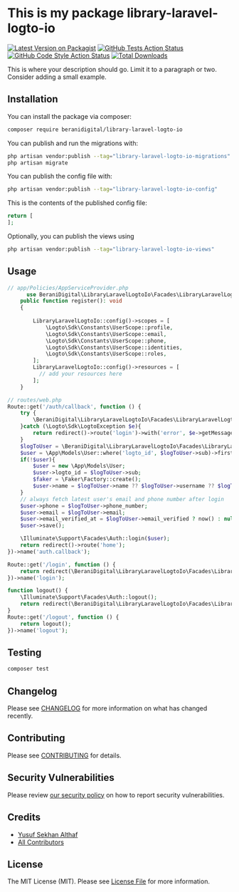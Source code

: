 # This is my package library-laravel-logto-io

[![Latest Version on Packagist](https://img.shields.io/packagist/v/beranidigital/library-laravel-logto-io.svg?style=flat-square)](https://packagist.org/packages/beranidigital/library-laravel-logto-io)
[![GitHub Tests Action Status](https://img.shields.io/github/actions/workflow/status/beranidigital/library-laravel-logto-io/run-tests.yml?branch=main&label=tests&style=flat-square)](https://github.com/beranidigital/library-laravel-logto-io/actions?query=workflow%3Arun-tests+branch%3Amain)
[![GitHub Code Style Action Status](https://img.shields.io/github/actions/workflow/status/beranidigital/library-laravel-logto-io/fix-php-code-style-issues.yml?branch=main&label=code%20style&style=flat-square)](https://github.com/beranidigital/library-laravel-logto-io/actions?query=workflow%3A"Fix+PHP+code+style+issues"+branch%3Amain)
[![Total Downloads](https://img.shields.io/packagist/dt/beranidigital/library-laravel-logto-io.svg?style=flat-square)](https://packagist.org/packages/beranidigital/library-laravel-logto-io)

This is where your description should go. Limit it to a paragraph or two. Consider adding a small example.

## Installation

You can install the package via composer:

```bash
composer require beranidigital/library-laravel-logto-io
```

You can publish and run the migrations with:

```bash
php artisan vendor:publish --tag="library-laravel-logto-io-migrations"
php artisan migrate
```

You can publish the config file with:

```bash
php artisan vendor:publish --tag="library-laravel-logto-io-config"
```

This is the contents of the published config file:

```php
return [
];
```

Optionally, you can publish the views using

```bash
php artisan vendor:publish --tag="library-laravel-logto-io-views"
```

## Usage

```php
// app/Policies/AppServiceProvider.php
      use BeraniDigital\LibraryLaravelLogtoIo\Facades\LibraryLaravelLogtoIo;
    public function register(): void
    {
        
        LibraryLaravelLogtoIo::config()->scopes = [
            \Logto\Sdk\Constants\UserScope::profile,
            \Logto\Sdk\Constants\UserScope::email,
            \Logto\Sdk\Constants\UserScope::phone,
            \Logto\Sdk\Constants\UserScope::identities,
            \Logto\Sdk\Constants\UserScope::roles,
        ];
        LibraryLaravelLogtoIo::config()->resources = [
          // add your resources here
        ];
    }
```

```php
// routes/web.php
Route::get('/auth/callback', function () {
    try {
        \BeraniDigital\LibraryLaravelLogtoIo\Facades\LibraryLaravelLogtoIo::handleSignInCallback();
    }catch (\Logto\Sdk\LogtoException $e){
        return redirect()->route('login')->with('error', $e->getMessage());
    }
    $logToUser = \BeraniDigital\LibraryLaravelLogtoIo\Facades\LibraryLaravelLogtoIo::fetchUserInfo();
    $user = \App\Models\User::where('logto_id', $logToUser->sub)->first();
    if(!$user){
        $user = new \App\Models\User;
        $user->logto_id = $logToUser->sub;
        $faker = \Faker\Factory::create();
        $user->name = $logToUser->name ?? $logToUser->username ?? $logToUser->email ?? $faker->numerify('User ####');
    }
    // always fetch latest user's email and phone number after login
    $user->phone = $logToUser->phone_number;
    $user->email = $logToUser->email;
    $user->email_verified_at = $logToUser->email_verified ? now() : null;
    $user->save();

    \Illuminate\Support\Facades\Auth::login($user);
    return redirect()->route('home');
})->name('auth.callback');

Route::get('/login', function () {
    return redirect(\BeraniDigital\LibraryLaravelLogtoIo\Facades\LibraryLaravelLogtoIo::signIn(route('auth.callback')));
})->name('login');

function logout() {
    \Illuminate\Support\Facades\Auth::logout();
    return redirect(\BeraniDigital\LibraryLaravelLogtoIo\Facades\LibraryLaravelLogtoIo::signOut(route('home')));
}
Route::get('/logout', function () {
    return logout();
})->name('logout');
```

## Testing

```bash
composer test
```

## Changelog

Please see [CHANGELOG](CHANGELOG.md) for more information on what has changed recently.

## Contributing

Please see [CONTRIBUTING](CONTRIBUTING.md) for details.

## Security Vulnerabilities

Please review [our security policy](../../security/policy) on how to report security vulnerabilities.

## Credits

- [Yusuf Sekhan Althaf](https://github.com/Ticlext-Altihaf)
- [All Contributors](../../contributors)

## License

The MIT License (MIT). Please see [License File](LICENSE.md) for more information.
